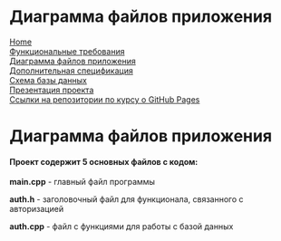 # Диаграмма файлов приложения

[Home](../index.md)    
[Функциональные требования](functionalRequirements.md)  
[Диаграмма файлов приложения](applicationFileDiagram.md)  
[Дополнительная спецификация](additionalSpecification.md)   
[Схема базы данных](databaseSchema.md)  
[Презентация проекта](projectPresentation.md)          
[Ссылки на репозитории по курсу о GitHub Pages](linksToRepositories.md) 

# Диаграмма файлов приложения

#### Проект содержит 5 основных файлов с кодом:

**main.cpp** - главный файл программы

**auth.h** - заголовочный файл для функционала, связанного с авторизацией

**auth.cpp** - файл с функциями для работы с базой данных

